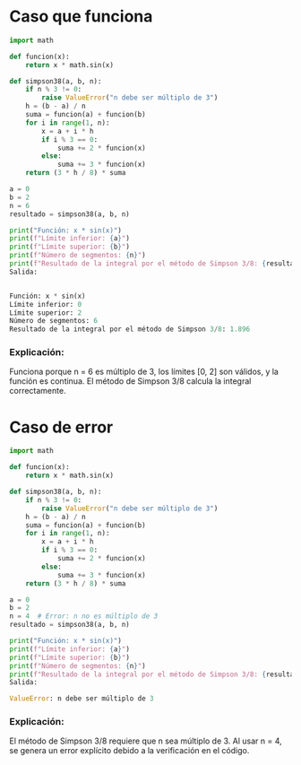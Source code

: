 # Caso que funciona
```python
import math

def funcion(x):
    return x * math.sin(x)

def simpson38(a, b, n):
    if n % 3 != 0:
        raise ValueError("n debe ser múltiplo de 3")
    h = (b - a) / n
    suma = funcion(a) + funcion(b)
    for i in range(1, n):
        x = a + i * h
        if i % 3 == 0:
            suma += 2 * funcion(x)
        else:
            suma += 3 * funcion(x)
    return (3 * h / 8) * suma

a = 0
b = 2
n = 6
resultado = simpson38(a, b, n)

print("Función: x * sin(x)")
print(f"Límite inferior: {a}")
print(f"Límite superior: {b}")
print(f"Número de segmentos: {n}")
print(f"Resultado de la integral por el método de Simpson 3/8: {resultado:.4g}")
Salida:


Función: x * sin(x)
Límite inferior: 0
Límite superior: 2
Número de segmentos: 6
Resultado de la integral por el método de Simpson 3/8: 1.896

```
### Explicación: 
Funciona porque n = 6 es múltiplo de 3, los límites [0, 2] son válidos, y la función es continua. El método de Simpson 3/8 calcula la integral correctamente.

# Caso de error
```python
import math

def funcion(x):
    return x * math.sin(x)

def simpson38(a, b, n):
    if n % 3 != 0:
        raise ValueError("n debe ser múltiplo de 3")
    h = (b - a) / n
    suma = funcion(a) + funcion(b)
    for i in range(1, n):
        x = a + i * h
        if i % 3 == 0:
            suma += 2 * funcion(x)
        else:
            suma += 3 * funcion(x)
    return (3 * h / 8) * suma

a = 0
b = 2
n = 4  # Error: n no es múltiplo de 3
resultado = simpson38(a, b, n)

print("Función: x * sin(x)")
print(f"Límite inferior: {a}")
print(f"Límite superior: {b}")
print(f"Número de segmentos: {n}")
print(f"Resultado de la integral por el método de Simpson 3/8: {resultado:.4g}")
Salida:

ValueError: n debe ser múltiplo de 3
```
### Explicación: 
El método de Simpson 3/8 requiere que n sea múltiplo de 3. Al usar n = 4, se genera un error explícito debido a la verificación en el código.
